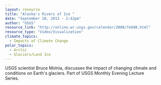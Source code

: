 ```yaml
---
layout: resource
title: "Alaska's Rivers of Ice "
date: "September 10, 2013 - 2:42pm"
author: "USGS"
resource_link: "http://online.wr.usgs.gov/calendar/2008/feb08.html"
resource_type: "Video/Visualization"
climate_topics:
  - Impacts of Climate Change
polar_topics:
  - Arctic
  - Glaciers/Land Ice
---
```


USGS scientist Bruce Molnia, discusses the impact of changing climate and conditions on Earth's glaciers. Part of USGS Monthly Evening Lecture Series.
